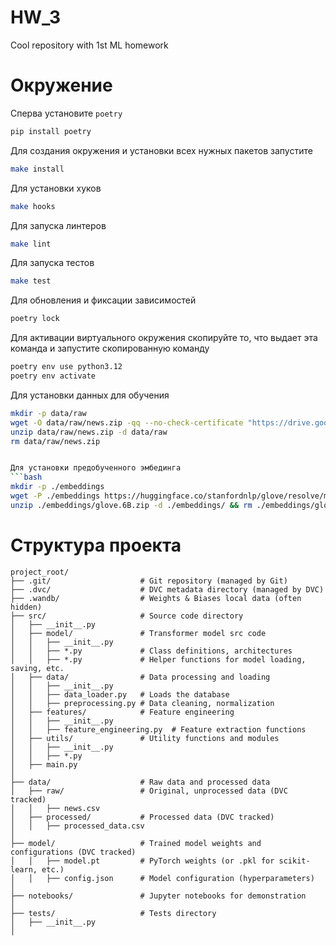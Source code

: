 # HW_3
Cool repository with 1st ML homework

# Окружение
Сперва установите `poetry`
```bash
pip install poetry
```

Для создания окружения и установки всех нужных пакетов запустите
```bash
make install
```

Для установки хуков
```bash
make hooks
```

Для запуска линтеров
```bash
make lint
```

Для запуска тестов
```bash
make test
```

Для обновления и фиксации зависимостей
```bash
poetry lock
```

Для активации виртуального окружения скопируйте то, что выдает эта команда и запустите скопированную команду
```bash
poetry env use python3.12
poetry env activate
```

Для установки данных для обучения
```bash
mkdir -p data/raw
wget -O data/raw/news.zip -qq --no-check-certificate "https://drive.google.com/uc?export=download&id=1hIVVpBqM6VU4n3ERkKq4tFaH4sKN0Hab"
unzip data/raw/news.zip -d data/raw
rm data/raw/news.zip


Для установки предобученного эмбединга
```bash
mkdir -p ./embeddings
wget -P ./embeddings https://huggingface.co/stanfordnlp/glove/resolve/main/glove.6B.zip
unzip ./embeddings/glove.6B.zip -d ./embeddings/ && rm ./embeddings/glove.6B.zip
```

# Структура проекта

```
project_root/
├── .git/                    # Git repository (managed by Git)
├── .dvc/                    # DVC metadata directory (managed by DVC)
├── .wandb/                  # Weights & Biases local data (often hidden)
├── src/                     # Source code directory
│   ├── __init__.py
│   ├── model/               # Transformer model src code
│   │   ├── __init__.py
│   │   ├── *.py             # Class definitions, architectures
│   │   ├── *.py             # Helper functions for model loading, saving, etc.
│   ├── data/                # Data processing and loading
│   │   ├── __init__.py
│   │   ├── data_loader.py   # Loads the database
│   │   ├── preprocessing.py # Data cleaning, normalization
│   ├── features/            # Feature engineering
│   │   ├── __init__.py
│   │   ├── feature_engineering.py  # Feature extraction functions
│   ├── utils/               # Utility functions and modules
│   │   ├── __init__.py
│   │   ├── *.py
│   ├── main.py
│
├── data/                    # Raw data and processed data
│   ├── raw/                 # Original, unprocessed data (DVC tracked)
│   │   ├── news.csv
│   ├── processed/           # Processed data (DVC tracked)
│   │   ├── processed_data.csv
│
├── model/                   # Trained model weights and configurations (DVC tracked)
│   │   ├── model.pt         # PyTorch weights (or .pkl for scikit-learn, etc.)
│   │   ├── config.json      # Model configuration (hyperparameters)
│
├── notebooks/               # Jupyter notebooks for demonstration
│
├── tests/                   # Tests directory
│   ├── __init__.py
│
```
